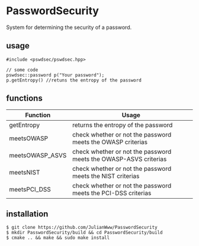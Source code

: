 # PasswordSecurity
 
System for determining the security of a password.

## usage
```
#include <pswdsec/pswdsec.hpp>

// some code
pswdsec::password p("Your password");
p.getEntropy() //retuns the entropy of the password
```

## functions
| Function        | Usage                                                            |
|-----------------|------------------------------------------------------------------|
| getEntropy      | returns the entropy of the password                              |
| meetsOWASP      | check whether or not the password meets the OWASP criterias      |
| meetsOWASP_ASVS | check whether or not the password meets the OWASP-ASVS criterias |
| meetsNIST       | check whether or not the password meets the NIST criterias       |
| meetsPCI_DSS    | check whether or not the password meets the PCI-DSS criterias    |
## installation
```
$ git clone https://github.com/JulianWww/PasswordSecurity
$ mkdir PasswordSecurity/build && cd PasswordSecurity/build
$ cmake .. && make && sudo make install
```